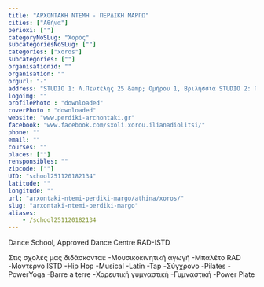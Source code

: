 ```yaml
---
title: "ΑΡΧΟΝΤΑΚΗ ΝΤΕΜΗ - ΠΕΡΔΙΚΗ ΜΑΡΓΩ"
cities: ["Αθήνα"]
perioxi: [""]
categoryNoSLug: "Χορός"
subcategoriesNoSLug: [""]
categories: ["xoros"]
subcategories: [""]
organisationid: ""
organisation: ""
orgurl: "-"
address: "STUDIO 1: Λ.Πεντέλης 25 &amp; Ομήρου 1, Βριλήσσια STUDIO 2: Π.Μπακογιάννη 43 &amp; Ηρακλείτου, Πάτημα Χαλανδρίου, 15235 Athens, Greece"
logoimg: ""
profilePhoto : "downloaded"
coverPhoto : "downloaded"
website: "www.perdiki-archontaki.gr"
facebook: "www.facebook.com/sxoli.xorou.ilianadiolitsi/"
phone: ""
email: ""
courses: ""
places: [""]
rensponsibles: ""
zipcode: [""]
UID: "school251120182134"
latitude: ""
longitude: ""
url: "arxontaki-ntemi-perdiki-margo/athina/xoros/"
slug: "arxontaki-ntemi-perdiki-margo"
aliases:
    - /school251120182134
---
```



Dance School, Approved Dance Centre RAD-ISTD

Στις σχολές μας διδάσκονται: -Μουσικοκινητική αγωγή -Μπαλέτο RAD -Μοντέρνο ISTD -Hip Hop -Musical -Latin -Tap -Σύγχρονο -Pilates -PowerYoga -Barre a terre -Χορευτική γυμναστική -Γυμναστική -Power Plate